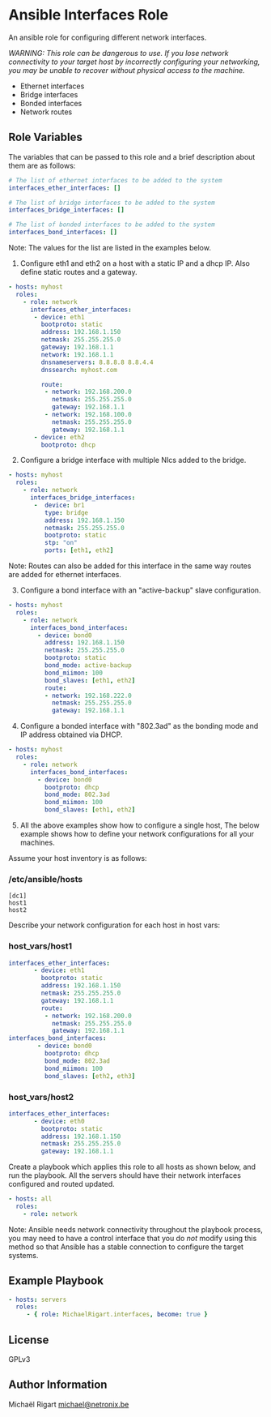 Ansible Interfaces Role
=======================

An ansible role for configuring different network interfaces.

_WARNING: This role can be dangerous to use. If you lose network connectivity
to your target host by incorrectly configuring your networking, you may be
unable to recover without physical access to the machine._

- Ethernet interfaces
- Bridge interfaces
- Bonded interfaces
- Network routes

Role Variables
--------------

The variables that can be passed to this role and a brief description about
them are as follows:

```yaml
# The list of ethernet interfaces to be added to the system
interfaces_ether_interfaces: []

# The list of bridge interfaces to be added to the system
interfaces_bridge_interfaces: []

# The list of bonded interfaces to be added to the system
interfaces_bond_interfaces: []
```

Note: The values for the list are listed in the examples below.

1) Configure eth1 and eth2 on a host with a static IP and a dhcp IP. Also
define static routes and a gateway.

```yaml
- hosts: myhost
  roles:
    - role: network
      interfaces_ether_interfaces:
       - device: eth1
         bootproto: static
         address: 192.168.1.150
         netmask: 255.255.255.0
         gateway: 192.168.1.1
         network: 192.168.1.1
         dnsnameservers: 8.8.8.8 8.8.4.4
         dnssearch: myhost.com

         route:
          - network: 192.168.200.0
            netmask: 255.255.255.0
            gateway: 192.168.1.1
          - network: 192.168.100.0
            netmask: 255.255.255.0
            gateway: 192.168.1.1
       - device: eth2
         bootproto: dhcp
```

2) Configure a bridge interface with multiple NIcs added to the bridge.

```yaml
- hosts: myhost
  roles:
    - role: network
      interfaces_bridge_interfaces:
       -  device: br1
          type: bridge
          address: 192.168.1.150
          netmask: 255.255.255.0
          bootproto: static
          stp: "on"
          ports: [eth1, eth2]
```

Note: Routes can also be added for this interface in the same way routes are
added for ethernet interfaces.

3) Configure a bond interface with an "active-backup" slave configuration.

```yaml
- hosts: myhost
  roles:
    - role: network
      interfaces_bond_interfaces:
        - device: bond0
          address: 192.168.1.150
          netmask: 255.255.255.0
          bootproto: static
          bond_mode: active-backup
          bond_miimon: 100
          bond_slaves: [eth1, eth2]
          route:
          - network: 192.168.222.0
            netmask: 255.255.255.0
            gateway: 192.168.1.1
```

4) Configure a bonded interface with "802.3ad" as the bonding mode and IP
address obtained via DHCP.

```yaml
- hosts: myhost
  roles:
    - role: network
      interfaces_bond_interfaces:
        - device: bond0
          bootproto: dhcp
          bond_mode: 802.3ad
          bond_miimon: 100
          bond_slaves: [eth1, eth2]
```

5) All the above examples show how to configure a single host, The below
example shows how to define your network configurations for all your machines.

Assume your host inventory is as follows:

### /etc/ansible/hosts

    [dc1]
    host1
    host2

Describe your network configuration for each host in host vars:

### host_vars/host1

```yaml
interfaces_ether_interfaces:
       - device: eth1
         bootproto: static
         address: 192.168.1.150
         netmask: 255.255.255.0
         gateway: 192.168.1.1
         route:
          - network: 192.168.200.0
            netmask: 255.255.255.0
            gateway: 192.168.1.1
interfaces_bond_interfaces:
        - device: bond0
          bootproto: dhcp
          bond_mode: 802.3ad
          bond_miimon: 100
          bond_slaves: [eth2, eth3]
```

### host_vars/host2

```yaml
interfaces_ether_interfaces:
       - device: eth0
         bootproto: static
         address: 192.168.1.150
         netmask: 255.255.255.0
         gateway: 192.168.1.1
```

Create a playbook which applies this role to all hosts as shown below, and run
the playbook. All the servers should have their network interfaces configured
and routed updated.

```yaml
- hosts: all
  roles:
    - role: network
```

Note: Ansible needs network connectivity throughout the playbook process, you
may need to have a control interface that you do *not* modify using this
method so that Ansible has a stable connection to configure the target
systems.


Example Playbook
----------------

```yaml
- hosts: servers
  roles:
     - { role: MichaelRigart.interfaces, become: true }
```
License
-------

GPLv3

Author Information
------------------

Michaël Rigart <michael@netronix.be>
